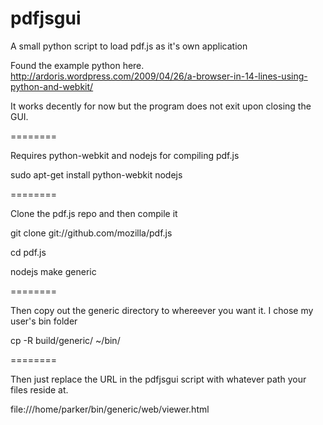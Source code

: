 pdfjsgui
========

A small python script to load pdf.js as it's own application

Found the example python here. http://ardoris.wordpress.com/2009/04/26/a-browser-in-14-lines-using-python-and-webkit/

It works decently for now but the program does not exit upon closing the GUI.

========

Requires python-webkit and nodejs for compiling pdf.js

sudo apt-get install python-webkit nodejs
  
========

Clone the pdf.js repo and then compile it

git clone git://github.com/mozilla/pdf.js

cd pdf.js

nodejs make generic

========

Then copy out the generic directory to whereever you want it. I chose my user's bin folder

cp -R build/generic/ ~/bin/

========

Then just replace the URL in the pdfjsgui script with whatever path your files reside at.

file:///home/parker/bin/generic/web/viewer.html
